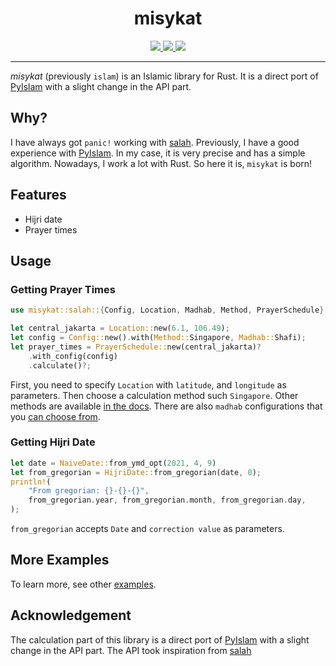 <div align="center">
<h1>misykat</h1>

<a href="https://github.com/azzamsa/misykat/actions/workflows/ci.yml">
<img src="https://github.com/azzamsa/misykat/actions/workflows/ci.yml/badge.svg">
</a>
<a href="https://crates.io/crates/misykat">
<img src="https://img.shields.io/crates/v/misykat.svg">
</a>
<a href="https://docs.rs/misykat/">
<img src="https://docs.rs/misykat/badge.svg">
</a>

<p></p>

</div>

---

_misykat_ (previously `islam`) is an Islamic library for Rust.
It is a direct port of [PyIslam](https://github.com/abougouffa/pyIslam) with a slight change in the API part.

## Why?

I have always got `panic!` working with [salah](https://github.com/insha/salah).
Previously, I have a good experience with [PyIslam](https://github.com/abougouffa/pyIslam).
In my case, it is very precise and has a simple algorithm. Nowadays, I work a lot with Rust.
So here it is, `misykat` is born!

## Features

- Hijri date
- Prayer times

## Usage

### Getting Prayer Times

```rust
use misykat::salah::{Config, Location, Madhab, Method, PrayerSchedule};

let central_jakarta = Location::new(6.1, 106.49);
let config = Config::new().with(Method::Singapore, Madhab::Shafi);
let prayer_times = PrayerSchedule::new(central_jakarta)?
    .with_config(config)
    .calculate()?;
```

First, you need to specify `Location` with `latitude`, and `longitude` as parameters.
Then choose a calculation method such `Singapore`. Other methods are available [in the docs](https://docs.rs/misykat/latest/misykat/pray/method/enum.Method.html#variants).
There are also `madhab` configurations that you [can choose from](https://docs.rs/misykat/latest/misykat/pray/madhab/enum.Madhab.html#variants).

### Getting Hijri Date

```rust
let date = NaiveDate::from_ymd_opt(2021, 4, 9)
let from_gregorian = HijriDate::from_gregorian(date, 0);
println!(
    "From gregorian: {}-{}-{}",
    from_gregorian.year, from_gregorian.month, from_gregorian.day,
);
```

`from_gregorian` accepts `Date` and `correction value` as parameters.

## More Examples

To learn more, see other [examples](examples/).

## Acknowledgement

The calculation part of this library is a direct port of [PyIslam](https://github.com/abougouffa/pyIslam)
with a slight change in the API part. The API took inspiration from [salah](https://github.com/insha/salah)
